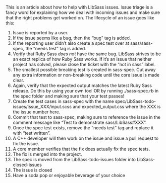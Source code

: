 This is an article about how to help with LibSass issues. Issue triage is a fancy word for explaining how we deal with incoming issues and make sure that the right problems get worked on. The lifecycle of an issue goes like this:

1.  Issue is reported by a user.
2.  If the issue seems like a bug, then the “bug” tag is added.
3.  If the reporting user didn’t also create a spec test over at sass/sass-spec, the “needs test” tag is added.
4.  Verify that Ruby Sass *does not* have the same bug. LibSass strives to be an exact replica of how Ruby Sass works. If it’s an issue that neither project has solved, please close the ticket with the “not in sass” label.
5.  The smallest possible breaking test is created in sass-spec. Cut away any extra information or non-breaking code until the core issue is made clear.
6.  Again, verify that the expected output matches the latest Ruby Sass release. Do this by using your own tool OR by running ./sass-spec.rb in the spec folder and making sure that your test passes!
7.  Create the test cases in sass-spec with the name spec/LibSass-todo-issues/issue\_XXX/input.scss and expected\_output.css where the XXX is the issue number here.
8.  Commit that test to sass-spec, making sure to reference the issue in the comment message like “Test to demonstrate sass/LibSass\#XXX”.
9.  Once the spec test exists, remove the “needs test” tag and replace it with “test written”.
10. A C++ developer will then work on the issue and issue a pull request to fix the issue.
11. A core member verifies that the fix does actually fix the spec tests.
12. The fix is merged into the project.
13. The spec is moved from the LibSass-todo-issues folder into LibSass-closed-issues
14. The issue is closed
15. Have a soda pop or enjoyable beverage of your choice
